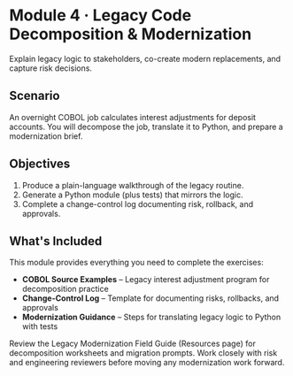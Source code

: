 # Module 4 · Legacy Code Decomposition & Modernization

Explain legacy logic to stakeholders, co-create modern replacements, and capture risk decisions.

## Scenario

An overnight COBOL job calculates interest adjustments for deposit accounts. You will decompose the job, translate it to Python, and prepare a modernization brief.

## Objectives

1. Produce a plain-language walkthrough of the legacy routine.
2. Generate a Python module (plus tests) that mirrors the logic.
3. Complete a change-control log documenting risk, rollback, and approvals.

## What's Included

This module provides everything you need to complete the exercises:

- **COBOL Source Examples** – Legacy interest adjustment program for decomposition practice
- **Change-Control Log** – Template for documenting risks, rollbacks, and approvals
- **Modernization Guidance** – Steps for translating legacy logic to Python with tests

Review the Legacy Modernization Field Guide (Resources page) for decomposition worksheets and migration prompts. Work closely with risk and engineering reviewers before moving any modernization work forward.
